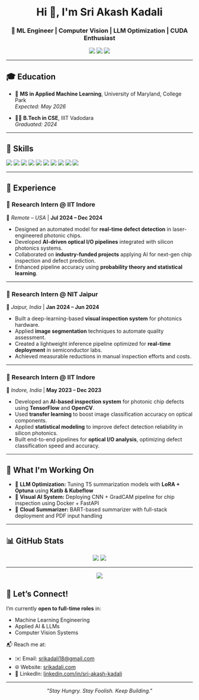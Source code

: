 <h1 align="center">Hi 👋, I'm Sri Akash Kadali</h1>
<h3 align="center">🚀 ML Engineer | Computer Vision | LLM Optimization | CUDA Enthusiast</h3>

<p align="center">
  <a href="https://www.linkedin.com/in/sri-akash-kadali" target="_blank"><img src="https://img.shields.io/badge/LinkedIn-blue?style=for-the-badge&logo=linkedin"></a>
  <a href="mailto:srikadaliakash@gmail.com" target="_blank"><img src="https://img.shields.io/badge/Gmail-red?style=for-the-badge&logo=gmail"></a>
  <a href="https://www.srikadali.com" target="_blank"><img src="https://img.shields.io/badge/Portfolio-000000?style=for-the-badge&logo=About.me&logoColor=white"></a>
</p>

---

## 🎓 Education

- 🧠 **MS in Applied Machine Learning**, University of Maryland, College Park  
  *Expected: May 2026*

- 🧑‍💻 **B.Tech in CSE**, IIIT Vadodara  
  *Graduated: 2024*

---

## 🧠 Skills

<p align="left">
  <img src="https://img.shields.io/badge/Python-3776AB?style=for-the-badge&logo=python&logoColor=white" />
  <img src="https://img.shields.io/badge/C++-00599C?style=for-the-badge&logo=cplusplus&logoColor=white" />
  <img src="https://img.shields.io/badge/CUDA-76B900?style=for-the-badge&logo=nvidia&logoColor=white" />
  <img src="https://img.shields.io/badge/PyTorch-EE4C2C?style=for-the-badge&logo=pytorch&logoColor=white" />
  <img src="https://img.shields.io/badge/TensorFlow-FF6F00?style=for-the-badge&logo=tensorflow&logoColor=white" />
  <img src="https://img.shields.io/badge/OpenCV-5C3EE8?style=for-the-badge&logo=opencv&logoColor=white" />
  <img src="https://img.shields.io/badge/React-61DAFB?style=for-the-badge&logo=react&logoColor=black" />
  <img src="https://img.shields.io/badge/FastAPI-009688?style=for-the-badge&logo=fastapi&logoColor=white" />
  <img src="https://img.shields.io/badge/Docker-2496ED?style=for-the-badge&logo=docker&logoColor=white" />
  <img src="https://img.shields.io/badge/Kubernetes-326CE5?style=for-the-badge&logo=kubernetes&logoColor=white" />
</p>

---

## 💼 Experience

### 🔹 **Research Intern @ IIT Indore**  
📍 *Remote – USA* | **Jul 2024 – Dec 2024**  
- Designed an automated model for **real-time defect detection** in laser-engineered photonic chips.  
- Developed **AI-driven optical I/O pipelines** integrated with silicon photonics systems.  
- Collaborated on **industry-funded projects** applying AI for next-gen chip inspection and defect prediction.  
- Enhanced pipeline accuracy using **probability theory and statistical learning**.

---

### 🔹 **Research Intern @ NIT Jaipur**  
📍 *Jaipur, India* | **Jan 2024 – Jun 2024**  
- Built a deep-learning-based **visual inspection system** for photonics hardware.  
- Applied **image segmentation** techniques to automate quality assessment.  
- Created a lightweight inference pipeline optimized for **real-time deployment** in semiconductor labs.  
- Achieved measurable reductions in manual inspection efforts and costs.

---

### 🔹 **Research Intern @ IIT Indore**  
📍 *Indore, India* | **May 2023 – Dec 2023**  
- Developed an **AI-based inspection system** for photonic chip defects using **TensorFlow** and **OpenCV**.  
- Used **transfer learning** to boost image classification accuracy on optical components.  
- Applied **statistical modeling** to improve defect detection reliability in silicon photonics.  
- Built end-to-end pipelines for **optical I/O analysis**, optimizing defect classification speed and accuracy.

---

## 🚀 What I'm Working On

- 🧪 **LLM Optimization:** Tuning T5 summarization models with **LoRA + Optuna** using **Katib & Kubeflow**  
- 🧠 **Visual AI System:** Deploying CNN + GradCAM pipeline for chip inspection using Docker + FastAPI  
- 📄 **Cloud Summarizer:** BART-based summarizer with full-stack deployment and PDF input handling

---

## 📊 GitHub Stats

<p align="center">
  <img src="https://github-readme-stats.vercel.app/api?username=SriAkashKadali&show_icons=true&theme=default" />
  <img src="https://github-readme-streak-stats.herokuapp.com?user=SriAkashKadali&theme=default" />
</p>

---

<p align="center">
  <img src="https://leetcard.jacoblin.cool/srikadali?theme=dark&ext=heatmap" />
</p>


## 🤝 Let’s Connect!

I’m currently **open to full-time roles** in:  
- Machine Learning Engineering  
- Applied AI & LLMs  
- Computer Vision Systems

📬 Reach me at:  
- ✉️ Email: srikadali18@gmail.com  
- 🌐 Website: [srikadali.com](https://www.srikadali.com)  
- 🔗 LinkedIn: [linkedin.com/in/sri-akash-kadali](https://www.linkedin.com/in/sri-akash-kadali)

---

<p align="center"><i>"Stay Hungry. Stay Foolish. Keep Building."</i></p>
